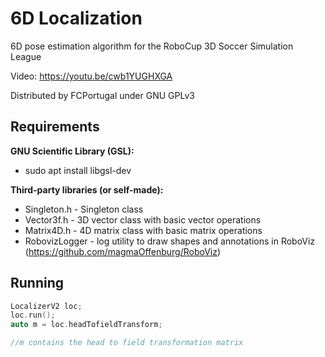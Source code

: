 # 6D Localization

6D pose estimation algorithm for the RoboCup 3D Soccer Simulation League

Video: https://youtu.be/cwb1YUGHXGA

Distributed by FCPortugal under GNU GPLv3

## Requirements

**GNU Scientific Library (GSL):**

* sudo apt install libgsl-dev

**Third-party libraries (or self-made):**

* Singleton.h - Singleton class
* Vector3f.h - 3D vector class with basic vector operations
* Matrix4D.h - 4D matrix class with basic matrix operations
* RobovizLogger - log utility to draw shapes and annotations in RoboViz (https://github.com/magmaOffenburg/RoboViz)

## Running

```c++
LocalizerV2 loc;
loc.run();
auto m = loc.headTofieldTransform;

//m contains the head to field transformation matrix
```
